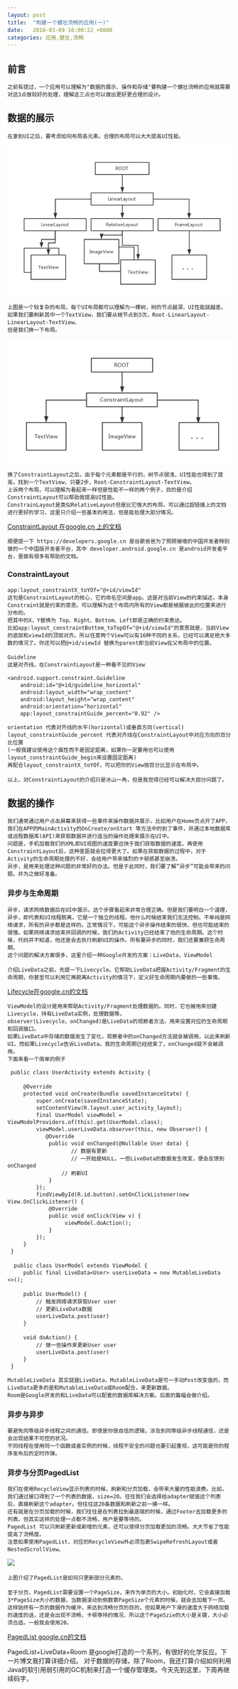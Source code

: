 ```yaml
---
layout: post
title:  "构建一个健壮流畅的应用(一)"
date:   2018-03-09 16:00:22 +0800
categories: 应用,健壮,流畅
---
```


## 前言

	之前有提过，一个应用可以理解为"数据的展示、操作和存储"要构建一个健壮流畅的应用就需要对这3点做较好的处理，理解这三点也可以做出更好更合理的设计。
	
## 数据的展示
	
	在拿到UI之后，要考虑如何布局各元素。合理的布局可以大大提高UI性能。
	
![](https://raw.githubusercontent.com/fanshidong1993/RES/master/layout.png)

	上图是一个较复杂的布局，每个UI布局都可以理解为一棵树，树的节点越深，UI性能就越差。
	如果我们要刷新其中一个TextView，我们要从根节点到3次，Root-LinearLayout-LinearLayout-TextView。
	但是我们换一下布局。
	
![](https://raw.githubusercontent.com/fanshidong1993/RES/master/ConstraintLayout.png)

	换了ConstraintLayout之后，由于每个元素都是平行的，树节点很浅，UI性能也得到了提高，找到一个TextView，只要2步，Root-ConstraintLayout-TextView。
	上诉两个布局，可以理解为看起来一样但是性能不一样的两个例子，目的是介绍ConstraintLayout可以帮助我提高UI性能。
	ConstrainLayout是类似RelativeLayout但是比它强大的布局，可以通过超链接上的文档进行更好的学习，这里只介绍一些基本的用法，但是能处理大部分情况。
	
[ConstraintLayout 在google.cn 上的文档](https://developer.android.google.cn/reference/android/support/constraint/ConstraintLayout.html)
	
	顺便提一下 https://developers.google.cn 是谷歌爸爸为了照顾被墙的中国开发者特别做的一个中国版开发者平台，其中 developer.android.google.cn 是android开发者平台，里面有很多有帮助的文档。
	
### ConstraintLayout

	app:layout_constraintX_toYOf="@+id/viewId"
	这句是ConstraintLayout的核心，它的命名空间是app。这是对当前View的约束描述，本身Constraint就是约束的意思。可以理解为这个布局内所有的View都是根据彼此的位置来进行分布的。
	把其中的X，Y替换为 Top、Right、Bottom、Left即是正确的约束表达。
	比如app:layout_constraintBottom_toTopOf="@+id/viewId"的意思就是，当前View的底部和viewId的顶部对齐。所以任意两个View可以有16种不同的关系，已经可以满足绝大多数的情况了。你还可以把@+id/viewId 替换为parent即当前View在父布局中的位置。
	
	Guideline
	这是对齐线，在ConstraintLayout是一种看不见的View
	
```
<android.support.constraint.Guideline
    android:id="@+id/guideline_horizontal"
    android:layout_width="wrap_content"
    android:layout_height="wrap_content"
    android:orientation="horizontal"
    app:layout_constraintGuide_percent="0.92" />

```

	orientation 代表对齐线的水平(horizontal)或垂直方向(vertical)
	layout_constraintGuide_percent 代表对齐线在ConstraintLayout中对应方向的百分比位置
	(一般我建议使用这个属性而不是固定距离，如果你一定要用也可以使用layout_constraintGuide_begin来设置固定距离)
	再配合layout_constraintX_toYOf，可以把你的View按百分比显示在布局中。
	
	以上，对ConstraintLayout的介绍只是冰山一角，但是我觉得已经可以解决大部分问题了。
	
## 数据的操作

	我们通常通过用户点击屏幕来获得一些事件来操作数据并展示，比如用户在Home页点开了APP，我们在APP的MainActivity的OnCreate/onStart 等方法中的到了事件，并通过本地数据库或远程数据库(API)来获取数据并进行适当的操作处理来展示在UI中。
	问题是，手机加载我们的XML即UI视图的速度要远快于我们获取数据的速度。再使用ConstraintLayout后，这种差距就会拉得更大了。如果在获取数据的过程中，对于Activity的生命周期处理的不好，会给用户带来强烈的卡顿感甚至崩溃。
	异步，是用来处理这种问题的非常好的办法。但是于此同时，我们要了解“异步”可能会带来的问题。并为之做好准备。
	
### 异步与生命周期

	异步，请求网络数据后在UI中展示。这个步骤看起来非常合理正确。但是我们要明白一个道理，异步，即代表和UI线程脱离，它是一个独立的线程。他什么时候结束我们无法控制。不单纯是网络请求，所有的异步都是这样的。正常情况下，可能这个异步操作结束的很快，但也可能结束的很慢。如果网络请求结束并回调的时候，我们的Activity已经结束了他的生命周期。这个时候，代码并不知道，他还是会去执行刷新UI的操作。所有要异步的同时，我们还要兼顾生命周期。
	这个问题的解决方案很多，这里介绍一种Google开发的方案：LiveData，ViewModel
	
	介绍LiveData之前，先提一下Livecycle。它帮助LiveData把握Activity/Fragment的生命周期，你甚至可以利用它再脱离Activity的情况下，定义好生命周期内要做的一些事情。

[Lifecycle在google.cn的文档](https://developer.android.google.cn/reference/android/arch/lifecycle/Lifecycle.html)

	ViewModel的设计是用来帮助Activity/Fragment处理数据的。同时，它也被用来创建Livecycle，持有LiveData实例，处理数据等。
	observer(Livecycle，onChanged)是LiveData的观察者方法，用来设置对应的生命周期和回调接口。
	如果LiveData中存储的数据发生了变化，观察者中的onChanged方法就会被调用，以此来刷新UI。而如果Livecycle告诉LiveData，我的生命周期已经结束了，onChanged就不会被调用。
	下面来看一个简单的例子
	
```
 public class UserActivity extends Activity {

     @Override
     protected void onCreate(Bundle savedInstanceState) {
         super.onCreate(savedInstanceState);
         setContentView(R.layout.user_activity_layout);
         final UserModel viewModel = ViewModelProviders.of(this).get(UserModel.class);
         viewModel.userLiveData.observer(this, new Observer() {
            @Override
             public void onChanged(@Nullable User data) {
             		// 数据有更新
             		// 一开始是NULL，一但LiveData的数据发生改变，便会反馈到onChanged
                 // 刷新UI
             }
         });
         findViewById(R.id.button).setOnClickListener(new View.OnClickListener() {
             @Override
             public void onClick(View v) {
                  viewModel.doAction();
             }
         });
     }
 }
 
  public class UserModel extends ViewModel {
     public final LiveData<User> userLiveData = new MutableLiveData
<>();

     public UserModel() {
         // 触发网络请求获取User user
         // 更新LiveData数据
         userLiveData.post(user)
     }

     void doAction() {
         // 做一些操作来更新User user
         userLiveData.post(user)
     }
 }
```

	MutableLiveData 其实就是LiveData，MutableLiveData是可一手动Post改变值的，而LiveData更多的是和MutableLiveData或Room配合，来更新数据。
	Room是Google开发的和LiveData可以配套的数据库解决方案。后面的篇幅会做介绍。
	
### 异步与异步

	要避免同等级异步线程之间的通信。即使是你很自信的逻辑，涉及到同等级异步线程通信，还是会出现结果不可控的状况。
	不同线程在使用同一个函数或者实例的时候，线程不安全的问题也要引起重视，这可能是你的程序发布后的定时炸弹。
	
### 异步与分页PagedList

	我们在使用RecycleView显示列表的时候，刷新和分页加载，会带来大量的性能浪费。比如，我们通过接口得到了一个列表的数据，size=20。往往我们会选择给adapter赋值这个列表后，直接刷新这个adapter。但往往这20条数据和刷新之前一摸一样。
	还有就是在分页加载的时候，我们往往是在列表拉到最底端的时候，通过Footer去加载更多的列表。但其实这样的处理一点都不流畅，用户是要等待的。
	PagedList 可以只刷新更新或新增的元素，还可以使得分页加载更加的流畅。大大节省了性能提高了流畅度。
	注意如果使用PagedList，对应的RecycleView外必须包裹SwipeRefreshLayout或者NestedScrollView。
	
![](https://developer.android.google.cn/images/topic/libraries/architecture/paging-threading.gif)

	上图介绍了PagedList是如何只更新部分元素的。
	
	至于分页，PagedList需要设置一个PageSize，来作为单页的大小。初始化时，它会直接加载3*PageSize大小的数据，当数据滚动到倒数第PageSize个元素的时候，就会去加载下一页。这样始终有一页的数据作为缓冲，来达到流畅分页的目的，但如果用户下滑的速度大于网络加载的速度的话，还是会出现不流畅，卡顿等待的情况，所以这个PageSzie的大小是关键，大小必须合适。一般我会使用20。
	
[PagedList google.cn的文档](https://developer.android.google.cn/reference/android/arch/paging/PagedList.html)

PagedList+LiveData+Room 是google打造的一个系列，有很好的化学反应。下一片博文我打算详细介绍。
对于数据的存储，除了Room，我还打算介绍如何利用Java的软引用弱引用的GC机制来打造一个缓存管理类。今天先到这里，下周再继续码字，
	




